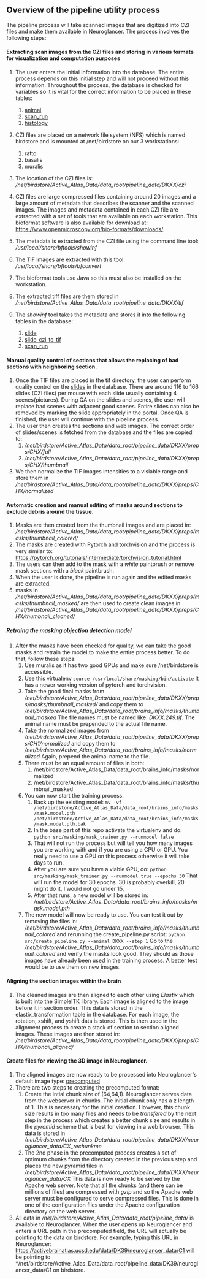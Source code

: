 ## Overview of the pipeline utility process
The pipeline process will take scanned images that are digitized into CZI files
and make them available in Neuroglancer. The process involves the following steps:

#### Extracting scan images from the CZI files and storing in various formats for visualization and computation purposes
1. The user enters the initial information into the database. The entire process depends on this initial step and will not
proceed without this information. Throughout the process, the database is checked
for variables so it is vital for the correct information to be placed in these tables:
    1. [animal](https://activebrainatlas.ucsd.edu/activebrainatlas/admin/brain/slideczitotif/)
    1. [scan_run](https://activebrainatlas.ucsd.edu/activebrainatlas/admin/brain/scanrun/)
    1. [histology](https://activebrainatlas.ucsd.edu/activebrainatlas/admin/brain/histology/)

1. CZI files are placed on a network file system (NFS) which is named birdstore and is 
mounted at /net/birdstore on our 3 workstations:
    1. ratto
    1. basalis
    1. muralis
1. The location of the CZI files is: */net/birdstore/Active_Atlas_Data/data_root/pipeline_data/DKXX/czi*
1. CZI files are large compressed files containing around 20 images and a large amount of metadata that describes
the scanner and the scanned images. The images and metadata contained in each CZI file are extracted with a set of 
tools that are available on each workstation. This bioformat software is also available for download at: 
https://www.openmicroscopy.org/bio-formats/downloads/  
1. The metadata is extracted from the CZI file using the command line tool: */usr/local/share/bftools/showinf*
1. The TIF images are extracted with this tool: */usr/local/share/bftools/bfconvert*
1. The bioformat tools use Java so this must also be installed on the workstation.
1. The extracted tiff files are them stored in */net/birdstore/Active_Atlas_Data/data_root/pipeline_data/DKXX/tif*
1. The *showinf* tool takes the metadata and stores it into the following tables in the database:
    1. [slide](https://activebrainatlas.ucsd.edu/activebrainatlas/admin/brain/slide/) 
    1. [slide_czi_to_tif](https://activebrainatlas.ucsd.edu/activebrainatlas/admin/brain/slideczitotif/)
    1. [scan_run](https://activebrainatlas.ucsd.edu/activebrainatlas/admin/brain/scanrun/)
#### Manual quality control of sections that allows the replacing of bad sections with neighboring section.
1. Once the TIF files are placed in the tif directory, the user can perform quality control on the 
[slides](https://activebrainatlas.ucsd.edu/activebrainatlas/admin/brain/slide/) in the
database. There are around 116 to 166 slides (CZI files) per mouse with each slide usually containing 4 scenes(pictures).
During QA on the slides and scenes, the user will replace bad scenes with adjacent good scenes. 
Entire slides can also be removed by marking the slide appropriately in the portal.
Once QA is finished, the user will continue with the pipeline process.
1. The user then creates the sections and web images. The correct order of slides/scenes is fetched
from the database and the files are copied to:
    1. */net/birdstore/Active_Atlas_Data/data_root/pipeline_data/DKXX/preps/CHX/full*
    1. */net/birdstore/Active_Atlas_Data/data_root/pipeline_data/DKXX/preps/CHX/thumbnail*
1. We then normalize the TIF images intensities to a visiable range and store them 
in */net/birdstore/Active_Atlas_Data/data_root/pipeline_data/DKXX/preps/CHX/normalized*
#### Automatic creation and manual editing of masks around sections to exclude debris around the tissue.
1. Masks are then created from the thumbnail images and are placed in:
*/net/birdstore/Active_Atlas_Data/data_root/pipeline_data/DKXX/preps/masks/thumbnail_colored/*
1. The masks are created with Pytorch and torchvision and the process is very similar to:
https://pytorch.org/tutorials/intermediate/torchvision_tutorial.html
1. The users can then add to the mask with a *white* paintbrush or remove mask sections with a *black* paintbrush.
1. When the user is done, the pipeline is run again and the edited masks are extracted.
1. masks in  
*/net/birdstore/Active_Atlas_Data/data_root/pipeline_data/DKXX/preps/masks/thumbnail_masked/* 
are then used to create clean images in 
*/net/birdstore/Active_Atlas_Data/data_root/pipeline_data/DKXX/preps/CHX/thumbnail_cleaned/*
##### Retraing the masking objection detection model
1. After the masks have been checked for quality, we can take the good masks and retrain the model
to make the entire process better. To do that, follow these steps:
    1. Use muralis as it has two good GPUs and make sure /net/birdstore is accessible.
    1. Use this virtualenv `source /usr/local/share/masking/bin/activate` It has a newer working
    version of pytorch and torchvision.
    1. Take the good final masks from */net/birdstore/Active_Atlas_Data/data_root/pipeline_data/DKXX/preps/masks/thumbnail_masked/*
    and copy them to  */net/birdstore/Active_Atlas_Data/data_root/brains_info/masks/thumbnail_masked* The file names must 
    be named like: *DKXX.249.tif*. The animal name must be prepended to the actual file name. 
    1. Take the normalized images from */net/birdstore/Active_Atlas_Data/data_root/pipeline_data/DKXX/preps/CH1/normalized*
    and copy them to */net/birdstore/Active_Atlas_Data/data_root/brains_info/masks/normalized* Again, prepend the animal
    name to the file.
    1. There must be an equal amount of files in both:
        1. /net/birdstore/Active_Atlas_Data/data_root/brains_info/masks/normalized
        1. /net/birdstore/Active_Atlas_Data/data_root/brains_info/masks/thumbnail_masked
    1. You can now start the training process. 
        1. Back up the existing model: `mv -vf /net/birdstore/Active_Atlas_Data/data_root/brains_info/masks/mask.model.pth
        /net/birdstore/Active_Atlas_Data/data_root/brains_info/masks/mask.model.pth.bak`
        1. In the base part of this repo activate the virtualenv and do: `python src/masking/mask_trainer.py --runmodel false`
        1. That will not run the process but will tell you how many images you are working with and if you are using 
        a CPU or GPU. You really need to use a GPU on this process otherwise it will take days to run.
        1. After you are sure you have a viable GPU, do: `python src/masking/mask_trainer.py --runmodel true --epochs 30`
        That will run the model for 30 epochs. 30 is probably overkill, 20 might do it, I would not go under 15.
        1. After that runs, a new model will be stored in: */net/birdstore/Active_Atlas_Data/data_root/brains_info/masks/mask.model.pth*
    1. The new model will now be ready to use. You can test it out by removing the files in:
    */net/birdstore/Active_Atlas_Data/data_root/brains_info/masks/thumbnail_colored* 
    and rerunning the create_pipeline.py script: `python src/create_pipeline.py --animal DKXX --step 1`
    Go to the */net/birdstore/Active_Atlas_Data/data_root/brains_info/masks/thumbnail_colored* and verify the masks
    look good. They should as those images have already been used in the training process. A better test
    would be to use them on new images.
#### Aligning the section images within the brain
1. The cleaned images are then aligned to each other using *Elastix* which is built into the SimpleITK library.
Each image is aligned to the image before it in section order. This data is stored in the elastix_transformation table
in the database. For each image, the rotation, xshift, and yshift data is stored. This is then used
in the alignment process to create a stack of section to section aligned images. These images are then stored in:
*/net/birdstore/Active_Atlas_Data/data_root/pipeline_data/DKXX/preps/CHX/thumbnail_aligned/*
#### Create files for viewing the 3D image in Neuroglancer.
1. The aligned images are now ready to be processed into Neuroglancer's default image type: 
[precomputed](https://github.com/google/neuroglancer/tree/master/src/neuroglancer/datasource/precomputed)
1. There are two steps to creating the precomputed format:
    1. Create the intial chunk size of (64,64,1). Neuroglancer serves data from the webserver in chunks. The initial chunk
    only has a z length of 1. This is necessary for the initial creation. 
    However, this chunk size results in too many files and needs to be *transfered* by the next step in the process which creates
    a better chunk size and results in the *pyramid* scheme that is best for viewing in a web browser. This
    data is stored in */net/birdstore/Active_Atlas_Data/data_root/pipeline_data/DKXX/neuroglancer_data/CX_rechunkme*
    1. The 2nd phase in the precomputed process creates a set of optimum chunks from the  directory created in the previous
    step and places the new pyramid files in 
    */net/birdstore/Active_Atlas_Data/data_root/pipeline_data/DKXX/neuroglancer_data/CX*
    This data is now ready to be served by the Apache web server. Note that all the chunks 
    (and there can be millions of files) are compressed with *gzip* and so the Apache web server
    must be configured to serve compressed files. This is done in one of the configuration files
    under the Apache configuration directory on the web server.
1. All data in */net/birdstore/Active_Atlas_Data/data_root/pipeline_data/* is available to Neuroglancer. When
the user opens up Neuroglancer and enters a URL path in the precomputed field, the URL will actually be
pointing to the data on birdstore. For example, typing this URL in Neuroglancer: 
https://activebrainatlas.ucsd.edu/data/DK39/neuroglancer_data/C1 will be pointing to
*/net/birdstore/Active_Atlas_Data/data_root/pipeline_data/DK39/neuroglancer_data/C1 on birdstore. 

